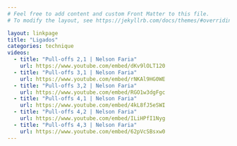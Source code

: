 ```yaml
---
# Feel free to add content and custom Front Matter to this file.
# To modify the layout, see https://jekyllrb.com/docs/themes/#overriding-theme-defaults

layout: linkpage
title: "Ligados"
categories: technique
videos:
  - title: "Pull-offs 2,1 | Nelson Faria"
    url: https://www.youtube.com/embed/dKv9lOLT120
  - title: "Pull-offs 3,1 | Nelson Faria"
    url: https://www.youtube.com/embed/rNKAl9HG0WE
  - title: "Pull-offs 3,2 | Nelson Faria"
    url: https://www.youtube.com/embed/RGO1w3dgFgc
  - title: "Pull-offs 4,1 | Nelson Faria"
    url: https://www.youtube.com/embed/4kL8fJ5eSWI
  - title: "Pull-offs 4,2 | Nelson Faria"
    url: https://www.youtube.com/embed/ILiHPfI1Nyg
  - title: "Pull-offs 4,3 | Nelson Faria"
    url: https://www.youtube.com/embed/62pVcSBsxw0
---
```

